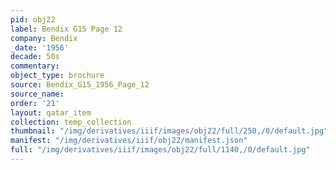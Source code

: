 ```yaml
---
pid: obj22
label: Bendix G15 Page 12
company: Bendix
_date: '1956'
decade: 50s
commentary: 
object_type: brochure
source: Bendix_G15_1956_Page_12
source_name: 
order: '21'
layout: qatar_item
collection: temp_collection
thumbnail: "/img/derivatives/iiif/images/obj22/full/250,/0/default.jpg"
manifest: "/img/derivatives/iiif/obj22/manifest.json"
full: "/img/derivatives/iiif/images/obj22/full/1140,/0/default.jpg"
---
```

